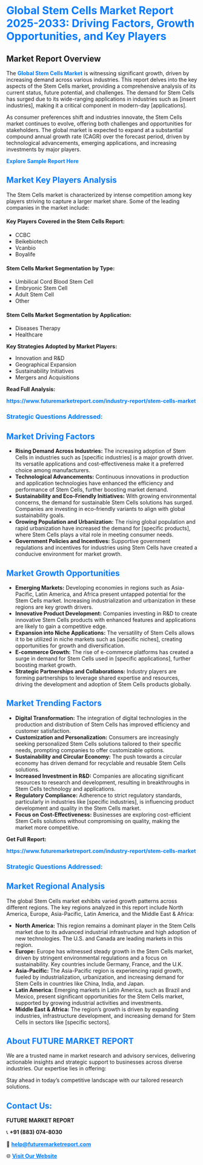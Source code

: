 <h1 style="color: #007BFF;">Global Stem Cells Market Report 2025-2033: Driving Factors, Growth Opportunities, and Key Players</h1>

<section id="overview">
<h2>Market Report Overview</h2>
<p>The <a href="https://www.futuremarketreport.com/industry-report/stem-cells-market" style="color: #007BFF; text-decoration: none;"><strong>Global Stem Cells Market</strong></a> is witnessing significant growth, driven by increasing demand across various industries. This report delves into the key aspects of the Stem Cells market, providing a comprehensive analysis of its current status, future potential, and challenges. The demand for Stem Cells has surged due to its wide-ranging applications in industries such as [insert industries], making it a critical component in modern-day [applications].</p>
<p>As consumer preferences shift and industries innovate, the Stem Cells market continues to evolve, offering both challenges and opportunities for stakeholders. The global market is expected to expand at a substantial compound annual growth rate (CAGR) over the forecast period, driven by technological advancements, emerging applications, and increasing investments by major players.</p>
</section>

<section id="overview">
<p><a href="https://www.futuremarketreport.com/request-sample/reportId=80315" style="color: #007BFF; text-decoration: none;"><strong>Explore Sample Report Here</strong></a></p>
</section>

<section id="key-players">
<h2 style="color: #007BFF;">Market Key Players Analysis</h2>
<p>The Stem Cells market is characterized by intense competition among key players striving to capture a larger market share. Some of the leading companies in the market include:</p>
<h4>Key Players Covered in the Stem Cells Report:</h4>
<ul><li>CCBC</li><li>Beikebiotech</li><li>Vcanbio</li><li>Boyalife</li></ul>
<h4>Stem Cells Market Segmentation by Type:</h4>
<ul><li>Umbilical Cord Blood Stem Cell</li><li>Embryonic Stem Cell</li><li>Adult Stem Cell</li><li>Other</li></ul>

<h4>Stem Cells Market Segmentation by Application:</h4>
<ul><li>Diseases Therapy</li><li>Healthcare</li></ul>
<p><strong>Key Strategies Adopted by Market Players:</strong></p>
<ul>
<li>Innovation and R&D</li>
<li>Geographical Expansion</li>
<li>Sustainability Initiatives</li>
<li>Mergers and Acquisitions</li>
</ul>
</section>

<section>
<p><strong>Read Full Analysis: </strong></p><a href="https://www.futuremarketreport.com/industry-report/stem-cells-market" style="color: #007BFF; text-decoration: none;"><strong>https://www.futuremarketreport.com/industry-report/stem-cells-market</strong></a>
<h3 style="color: #007BFF;">Strategic Questions Addressed:</h3>
</section>

<section id="driving-factors">
<h2 style="color: #007BFF;">Market Driving Factors</h2>
<ul>
<li><strong>Rising Demand Across Industries:</strong> The increasing adoption of Stem Cells in industries such as [specific industries] is a major growth driver. Its versatile applications and cost-effectiveness make it a preferred choice among manufacturers.</li>
<li><strong>Technological Advancements:</strong> Continuous innovations in production and application technologies have enhanced the efficiency and performance of Stem Cells, further boosting market demand.</li>
<li><strong>Sustainability and Eco-Friendly Initiatives:</strong> With growing environmental concerns, the demand for sustainable Stem Cells solutions has surged. Companies are investing in eco-friendly variants to align with global sustainability goals.</li>
<li><strong>Growing Population and Urbanization:</strong> The rising global population and rapid urbanization have increased the demand for [specific products], where Stem Cells plays a vital role in meeting consumer needs.</li>
<li><strong>Government Policies and Incentives:</strong> Supportive government regulations and incentives for industries using Stem Cells have created a conducive environment for market growth.</li>
</ul>
</section>

<section id="growth-opportunities">
<h2 style="color: #007BFF;">Market Growth Opportunities</h2>
<ul>
<li><strong>Emerging Markets:</strong> Developing economies in regions such as Asia-Pacific, Latin America, and Africa present untapped potential for the Stem Cells market. Increasing industrialization and urbanization in these regions are key growth drivers.</li>
<li><strong>Innovative Product Development:</strong> Companies investing in R&D to create innovative Stem Cells products with enhanced features and applications are likely to gain a competitive edge.</li>
<li><strong>Expansion into Niche Applications:</strong> The versatility of Stem Cells allows it to be utilized in niche markets such as [specific niches], creating opportunities for growth and diversification.</li>
<li><strong>E-commerce Growth:</strong> The rise of e-commerce platforms has created a surge in demand for Stem Cells used in [specific applications], further boosting market growth.</li>
<li><strong>Strategic Partnerships and Collaborations:</strong> Industry players are forming partnerships to leverage shared expertise and resources, driving the development and adoption of Stem Cells products globally.</li>
</ul>
</section>

<section id="trending-factors">
<h2 style="color: #007BFF;">Market Trending Factors</h2>
<ul>
<li><strong>Digital Transformation:</strong> The integration of digital technologies in the production and distribution of Stem Cells has improved efficiency and customer satisfaction.</li>
<li><strong>Customization and Personalization:</strong> Consumers are increasingly seeking personalized Stem Cells solutions tailored to their specific needs, prompting companies to offer customizable options.</li>
<li><strong>Sustainability and Circular Economy:</strong> The push towards a circular economy has driven demand for recyclable and reusable Stem Cells solutions.</li>
<li><strong>Increased Investment in R&D:</strong> Companies are allocating significant resources to research and development, resulting in breakthroughs in Stem Cells technology and applications.</li>
<li><strong>Regulatory Compliance:</strong> Adherence to strict regulatory standards, particularly in industries like [specific industries], is influencing product development and quality in the Stem Cells market.</li>
<li><strong>Focus on Cost-Effectiveness:</strong> Businesses are exploring cost-efficient Stem Cells solutions without compromising on quality, making the market more competitive.</li>
</ul>
</section>

<section>
<p><strong>Get Full Report: </strong></p><a href="https://www.futuremarketreport.com/industry-report/stem-cells-market" style="color: #007BFF; text-decoration: none;"><strong>https://www.futuremarketreport.com/industry-report/stem-cells-market</strong></a>
<h3 style="color: #007BFF;">Strategic Questions Addressed:</h3>
</section>


<section id="regional-analysis">
<h2 style="color: #007BFF;">Market Regional Analysis</h2>
<p>The global Stem Cells market exhibits varied growth patterns across different regions. The key regions analyzed in this report include North America, Europe, Asia-Pacific, Latin America, and the Middle East & Africa:</p>
<ul>
<li><strong>North America:</strong> This region remains a dominant player in the Stem Cells market due to its advanced industrial infrastructure and high adoption of new technologies. The U.S. and Canada are leading markets in this region.</li>
<li><strong>Europe:</strong> Europe has witnessed steady growth in the Stem Cells market, driven by stringent environmental regulations and a focus on sustainability. Key countries include Germany, France, and the U.K.</li>
<li><strong>Asia-Pacific:</strong> The Asia-Pacific region is experiencing rapid growth, fueled by industrialization, urbanization, and increasing demand for Stem Cells in countries like China, India, and Japan.</li>
<li><strong>Latin America:</strong> Emerging markets in Latin America, such as Brazil and Mexico, present significant opportunities for the Stem Cells market, supported by growing industrial activities and investments.</li>
<li><strong>Middle East & Africa:</strong> The region’s growth is driven by expanding industries, infrastructure development, and increasing demand for Stem Cells in sectors like [specific sectors].</li>
</ul>
</section>

<footer>
<h2 style="color: #007BFF;">About FUTURE MARKET REPORT</h2>
<p>We are a trusted name in market research and advisory services, delivering actionable insights and strategic support to businesses across diverse industries. Our expertise lies in offering:</p>

<p>Stay ahead in today’s competitive landscape with our tailored research solutions.</p>

<h2 style="color: #007BFF;">Contact Us:</h2>
<p><strong>FUTURE MARKET REPORT</strong></p>
<p>📞 <strong>+91 (883) 074-8030</strong></p>
<p>📧 <strong><a href="mailto:help@futuremarketreport.com" style="color: #007BFF;">help@futuremarketreport.com</a></strong></p>
<p>🌐 <strong><a href="https://www.futuremarketreport.com/" style="color: #007BFF;">Visit Our Website</a></strong></p>
</footer>
